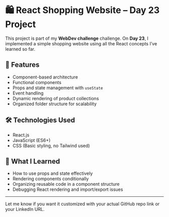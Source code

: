 # 🛍️ React Shopping Website – Day 23 Project

This project is part of my **WebDev challenge** challenge. On **Day 23**, I implemented a simple shopping website using all the React concepts I’ve learned so far.

## 🚀 Features

- Component-based architecture
- Functional components
- Props and state management with `useState`
- Event handling
- Dynamic rendering of product collections
- Organized folder structure for scalability


## 🛠️ Technologies Used

- React.js
- JavaScript (ES6+)
- CSS (Basic styling, no Tailwind used)

## 🧠 What I Learned

- How to use props and state effectively
- Rendering components conditionally
- Organizing reusable code in a component structure
- Debugging React rendering and import/export issues


---

Let me know if you want it customized with your actual GitHub repo link or your LinkedIn URL.
